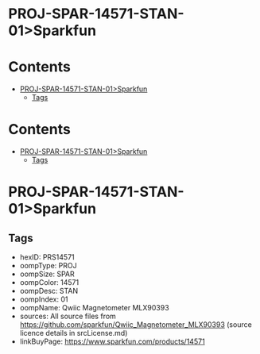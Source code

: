 
PROJ-SPAR-14571-STAN-01>Sparkfun
================================

Contents
========

* [PROJ-SPAR-14571-STAN-01>Sparkfun](#proj-spar-14571-stan-01sparkfun)
	* [Tags](#tags)

Contents
========

* [PROJ-SPAR-14571-STAN-01>Sparkfun](#proj-spar-14571-stan-01sparkfun)
	* [Tags](#tags)

# PROJ-SPAR-14571-STAN-01>Sparkfun

## Tags

- hexID: PRS14571
- oompType: PROJ
- oompSize: SPAR
- oompColor: 14571
- oompDesc: STAN
- oompIndex: 01
- oompName: Qwiic Magnetometer MLX90393
- sources: All source files from https://github.com/sparkfun/Qwiic_Magnetometer_MLX90393 (source licence details in srcLicense.md)
- linkBuyPage: https://www.sparkfun.com/products/14571
